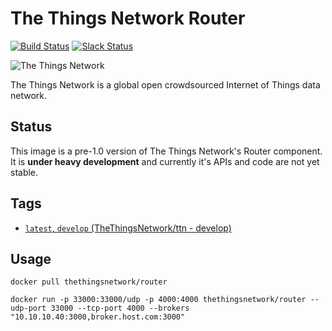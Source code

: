 # The Things Network Router

[![Build Status](https://travis-ci.org/TheThingsNetwork/ttn.svg?branch=develop)](https://travis-ci.org/TheThingsNetwork/ttn) [![Slack Status](https://slack.thethingsnetwork.org/badge.svg)](https://slack.thethingsnetwork.org/)

![The Things Network](http://thethingsnetwork.org/static/ttn/media/The%20Things%20Uitlijning.svg)

The Things Network is a global open crowdsourced Internet of Things data network.

## Status

This image is a pre-1.0 version of The Things Network's Router component. It is **under heavy development** and currently it's APIs and code are not yet stable.

## Tags

* [`latest`, `develop` (TheThingsNetwork/ttn - develop)](https://github.com/TheThingsNetwork/ttn/blob/develop/integration/router/Dockerfile)

## Usage

```
docker pull thethingsnetwork/router

docker run -p 33000:33000/udp -p 4000:4000 thethingsnetwork/router --udp-port 33000 --tcp-port 4000 --brokers "10.10.10.40:3000,broker.host.com:3000"
```
